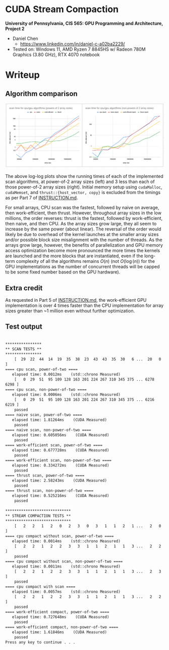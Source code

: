 CUDA Stream Compaction
======================

**University of Pennsylvania, CIS 565: GPU Programming and Architecture, Project 2**

* Daniel Chen
  * https://www.linkedin.com/in/daniel-c-a02ba2229/
* Tested on: Windows 11, AMD Ryzen 7 8845HS w/ Radeon 780M Graphics (3.80 GHz), RTX 4070 notebook


# Writeup

## Algorithm comparison
![algorithm comparison graphs](/img/graphs.png)

The above log-log plots show the running times of each of the implemented scan algorithms, at power-of-2 array sizes (left) and 3 less than each of those power-of-2 array sizes (right). Initial memory setup using `cudaMalloc`, `cudaMemset`, and `thrust::{host_vector, copy}` is excluded from the timings as per Part 7 of [INSTRUCTION.md](INSTRUCTION.md).

For small arrays, CPU scan was the fastest, followed by naive on average, then work-efficient, then thrust. However, throughout array sizes in the low millions, the order reverses: thrust is the fastest, followed by work-efficient, then naive, and then CPU. As the array sizes grow large, they all seem to increase by the same power (about linear). The reversal of the order would likely be due to overhead of the kernel launches at the smaller array sizes and/or possible block size misalignment with the number of threads. As the arrays grow large, however, the benefits of parallelization and GPU memory access optimization become more pronounced the more times the kernels are launched and the more blocks that are instantiated, even if the long-term complexity of all the algorithms remains $O(n)$ (not $O(\log(n))$ for the GPU implementations as the number of concurrent threads will be capped to be some fixed number based on the GPU hardware).

## Extra credit
As requested in Part 5 of [INSTRUCTION.md](INSTRUCTION.md), the work-efficient GPU implementation is over 4 times faster than the CPU implementation for array sizes greater than ~1 million even without further optimization.

## Test output
```

****************
** SCAN TESTS **
****************
    [  29  22  44  14  19  35  38  23  43  43  35  30   6 ...  20   0 ]
==== cpu scan, power-of-two ====
   elapsed time: 0.0012ms    (std::chrono Measured)
    [   0  29  51  95 109 128 163 201 224 267 310 345 375 ... 6278 6298 ]
==== cpu scan, non-power-of-two ====
   elapsed time: 0.0006ms    (std::chrono Measured)
    [   0  29  51  95 109 128 163 201 224 267 310 345 375 ... 6216 6219 ]
    passed
==== naive scan, power-of-two ====
   elapsed time: 1.81264ms    (CUDA Measured)
    passed
==== naive scan, non-power-of-two ====
   elapsed time: 0.605056ms    (CUDA Measured)
    passed
==== work-efficient scan, power-of-two ====
   elapsed time: 0.677728ms    (CUDA Measured)
    passed
==== work-efficient scan, non-power-of-two ====
   elapsed time: 0.334272ms    (CUDA Measured)
    passed
==== thrust scan, power-of-two ====
   elapsed time: 2.58243ms    (CUDA Measured)
    passed
==== thrust scan, non-power-of-two ====
   elapsed time: 0.525216ms    (CUDA Measured)
    passed

*****************************
** STREAM COMPACTION TESTS **
*****************************
    [   2   2   1   2   0   2   3   0   3   1   1   2   1 ...   2   0 ]
==== cpu compact without scan, power-of-two ====
   elapsed time: 0.0014ms    (std::chrono Measured)
    [   2   2   1   2   2   3   3   1   1   2   1   1   3 ...   2   2 ]
    passed
==== cpu compact without scan, non-power-of-two ====
   elapsed time: 0.0011ms    (std::chrono Measured)
    [   2   2   1   2   2   3   3   1   1   2   1   1   3 ...   2   3 ]
    passed
==== cpu compact with scan ====
   elapsed time: 0.0057ms    (std::chrono Measured)
    [   2   2   1   2   2   3   3   1   1   2   1   1   3 ...   2   2 ]
    passed
==== work-efficient compact, power-of-two ====
   elapsed time: 0.727648ms    (CUDA Measured)
    passed
==== work-efficient compact, non-power-of-two ====
   elapsed time: 1.61846ms    (CUDA Measured)
    passed
Press any key to continue . . .
```